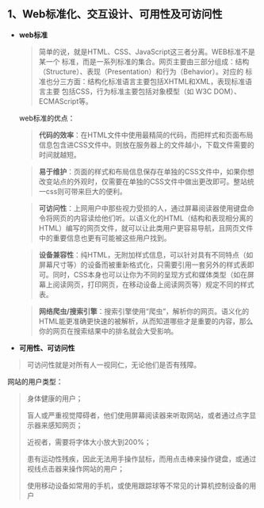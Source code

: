 ## 1、Web标准化、交互设计、可用性及可访问性

* **web标准**

	>简单的说，就是HTML、CSS、JavaScript这三者分离。WEB标准不是某一个
	标准，而是一系列标准的集合。网页主要由三部分组成：结构
	（Structure）、表现（Presentation）和行为（Behavior）。对应的
	标准也分三方面：结构化标准语言主要包括XHTML和XML，表现标准语言主要
	包括CSS，行为标准主要包括对象模型（如 W3C DOM）、ECMAScript等。

	web标准的优点：
	

	>**代码的效率**：在HTML文件中使用最精简的代码，而把样式和页面布局信息包含进CSS文件中。则放在服务器上的文件越小，下载文件需要的时间就越短。
	
	>**易于维护**：页面的样式和布局信息保存在单独的CSS文件中，如果你想改变站点的外观时，仅需要在单独的CSS文件中做出更改即可。整站统一css则可带来巨大的便利。
	
	>**可访问性**：上网用户中那些视力受损的人，通过屏幕阅读器使用键盘命令将网页的内容读给他们听。以语义化的HTML（结构和表现相分离的HTML）编写的网页文件，就可以让此类用户更容易导航，且网页文件中的重要信息也更有可能被这些用户找到。
	
	>**设备兼容性**：纯HTML，无附加样式信息，可以针对具有不同特点（如屏幕尺寸等）的设备而被重新格式化，只需要引用一套另外的样式表即可。同时，CSS本身也可以让你为不同的呈现方式和媒体类型（如在屏幕上阅读网页，打印网页，在移动设备上阅读网页等）规定不同的样式表。
	
	>**网络爬虫/搜索引擎**：搜索引擎使用“爬虫”，解析你的网页。语义化的HTML能更准确更快速的被解析，从而知道哪些才是重要的内容，那么你的网页在搜索结果中的排名就会大受影响。


* **可用性、可访问性**

>可访问性就是对所有人一视同仁，无论他们是否有残障。

网站的用户类型：

>身体健康的用户；
>
>盲人或严重视觉障碍者，他们使用屏幕阅读器来听取网站，或者通过点字显示器来感知网页；
>
>近视者，需要将字体大小放大到200%；
>
>患有运动性残疾，因此无法用手操作鼠标，而用点击棒来操作键盘，或通过视线点击器来操作网站的用户；
>
>使用移动设备如常用的手机，或使用跟踪球等不常见的计算机控制设备的用户





